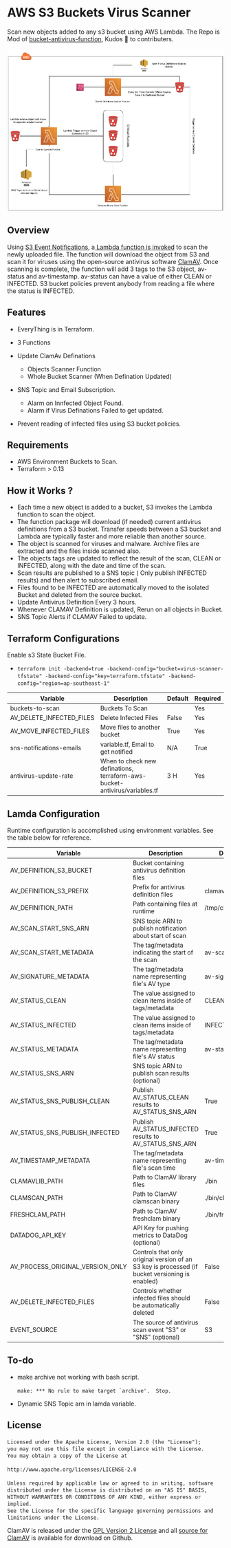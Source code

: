 
# AWS S3 Buckets Virus Scanner

Scan new objects added to any s3 bucket using AWS Lambda. The Repo is Mod of [bucket-antivirus-function](https://github.com/UKForeignOffice/bucket-antivirus-function), Kudos  👏 to contributers.

![AWS-ClamAV-S3-Scanner-Diagram](terraform-aws-bucket-antivirus/images/AWS-ClamAV-S3-Scanner-Diagram.png)

## Overview

Using [S3 Event Notifications](http://docs.aws.amazon.com/AmazonS3/latest/user-guide/enable-event-notifications.html), a[ Lambda function is invoked](http://docs.aws.amazon.com/lambda/latest/dg/with-s3.html) to scan the newly uploaded file. The function will download the object from S3 and scan it for viruses using the open-source antivirus software [ClamAV](https://www.clamav.net/). Once scanning is complete, the function will add 3 tags to the S3 object, av-status and av-timestamp. av-status can have a value of either CLEAN or INFECTED. S3 bucket policies prevent anybody from reading a file where the status is INFECTED.

## Features

- EveryThing is in Terraform.
- 3 Functions
- Update ClamAv Definations
  - Objects Scanner Function
  - Whole Bucket Scanner (When Defination Updated)
- SNS Topic and Email Subscription.

  - Alarm on Innfected Object Found.
  - Alarm if Virus Definations Failed to get updated.
- Prevent reading of infected files using S3 bucket policies.

## Requirements

- AWS Environment Buckets to Scan.
- Terraform > 0.13

## How it Works ?

- Each time a new object is added to a bucket, S3 invokes the Lambda function to scan the object.
- The function package will download (if needed) current antivirus definitions from a S3 bucket. Transfer speeds between a S3 bucket and Lambda are typically faster and more reliable than another source.
- The object is scanned for viruses and malware. Archive files are extracted and the files inside scanned also.
- The objects tags are updated to reflect the result of the scan, CLEAN or INFECTED, along with the date and time of the scan.
- Scan results are published to a SNS topic ( Only publish INFECTED results) and then alert to subscribed email.
- Files found to be INFECTED are automatically moved to the isolated Bucket and deleted from the source bucket.
- Update Antivirus Definition Every 3 hours.
- Whenever CLAMAV Definition is updated, Rerun on all objects in Bucket.
- SNS Topic Alerts if CLAMAV Failed to update.

## Terraform Configurations

Enable s3 State Bucket File.
- `terraform init -backend=true -backend-config="bucket=virus-scanner-tfstate" -backend-config="key=terraform.tfstate" -backend-config="region=ap-southeast-1"`


| Variable                 | Description                                                  | Default | Required |
| ------------------------ | ------------------------------------------------------------ | ------- | -------- |
| buckets-to-scan          | Buckets To Scan                                              |         | Yes      |
| AV_DELETE_INFECTED_FILES | Delete Infected Files                                        | False   | Yes      |
| AV_MOVE_INFECTED_FILES   | Move files to another bucket                                 | True    | Yes      |
| sns-notifications-emails | variable.tf, Email to get notified                           | N/A     | True     |
| antivirus-update-rate    | When to check new definations, terraform-aws-bucket-antivirus/variables.tf | 3 H     | Yes      |



## Lamda Configuration

Runtime configuration is accomplished using environment variables. See the table below for reference.

| Variable                         | Description                                                  | Default          | Required |
| -------------------------------- | ------------------------------------------------------------ | ---------------- | -------- |
| AV_DEFINITION_S3_BUCKET          | Bucket containing antivirus definition files                 |                  | Yes      |
| AV_DEFINITION_S3_PREFIX          | Prefix for antivirus definition files                        | clamav_defs      | No       |
| AV_DEFINITION_PATH               | Path containing files at runtime                             | /tmp/clamav_defs | No       |
| AV_SCAN_START_SNS_ARN            | SNS topic ARN to publish notification about start of scan    |                  | No       |
| AV_SCAN_START_METADATA           | The tag/metadata indicating the start of the scan            | av-scan-start    | No       |
| AV_SIGNATURE_METADATA            | The tag/metadata name representing file's AV type            | av-signature     | No       |
| AV_STATUS_CLEAN                  | The value assigned to clean items inside of tags/metadata    | CLEAN            | No       |
| AV_STATUS_INFECTED               | The value assigned to clean items inside of tags/metadata    | INFECTED         | No       |
| AV_STATUS_METADATA               | The tag/metadata name representing file's AV status          | av-status        | No       |
| AV_STATUS_SNS_ARN                | SNS topic ARN to publish scan results (optional)             |                  | No       |
| AV_STATUS_SNS_PUBLISH_CLEAN      | Publish AV_STATUS_CLEAN results to AV_STATUS_SNS_ARN         | True             | No       |
| AV_STATUS_SNS_PUBLISH_INFECTED   | Publish AV_STATUS_INFECTED results to AV_STATUS_SNS_ARN      | True             | No       |
| AV_TIMESTAMP_METADATA            | The tag/metadata name representing file's scan time          | av-timestamp     | No       |
| CLAMAVLIB_PATH                   | Path to ClamAV library files                                 | ./bin            | No       |
| CLAMSCAN_PATH                    | Path to ClamAV clamscan binary                               | ./bin/clamscan   | No       |
| FRESHCLAM_PATH                   | Path to ClamAV freshclam binary                              | ./bin/freshclam  | No       |
| DATADOG_API_KEY                  | API Key for pushing metrics to DataDog (optional)            |                  | No       |
| AV_PROCESS_ORIGINAL_VERSION_ONLY | Controls that only original version of an S3 key is processed (if bucket versioning is enabled) | False            | No       |
| AV_DELETE_INFECTED_FILES         | Controls whether infected files should be automatically deleted | False            | No       |
| EVENT_SOURCE                     | The source of antivirus scan event "S3" or "SNS" (optional)  | S3               | No       |



## To-do

- make archive not working with bash script.

  ```make: *** No rule to make target `archive'.  Stop.```

- Dynamic SNS Topic arn in lamda variable.

## License

```
Licensed under the Apache License, Version 2.0 (the "License");
you may not use this file except in compliance with the License.
You may obtain a copy of the License at

http://www.apache.org/licenses/LICENSE-2.0

Unless required by applicable law or agreed to in writing, software
distributed under the License is distributed on an "AS IS" BASIS,
WITHOUT WARRANTIES OR CONDITIONS OF ANY KIND, either express or implied.
See the License for the specific language governing permissions and
limitations under the License.
```

ClamAV is released under the [GPL Version 2 License](https://github.com/vrtadmin/clamav-devel/blob/master/COPYING) and all [source for ClamAV](https://github.com/vrtadmin/clamav-devel) is available for download on Github.